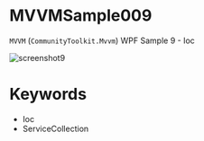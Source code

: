# MVVMSample009

`MVVM` (`CommunityToolkit.Mvvm`) WPF Sample 9 - Ioc

![screenshot9](https://user-images.githubusercontent.com/81235941/118053893-4ead3900-b3c0-11eb-9044-512930bbf8d0.png)

# Keywords

* Ioc
* ServiceCollection

